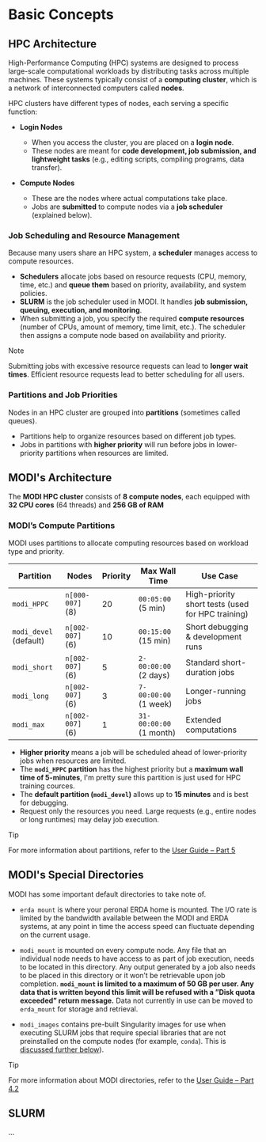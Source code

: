 # Basic Concepts

## HPC Architecture

High-Performance Computing (HPC) systems are designed to process large-scale computational workloads by distributing tasks across multiple machines. These systems typically consist of a **computing cluster**, which is a network of interconnected computers called **nodes**.

HPC clusters have different types of nodes, each serving a specific function:

- **Login Nodes**
  - When you access the cluster, you are placed on a **login node**.
  - These nodes are meant for **code development, job submission, and lightweight tasks** (e.g., editing scripts, compiling programs, data transfer).

- **Compute Nodes**
  - These are the nodes where actual computations take place.
  - Jobs are **submitted** to compute nodes via a **job scheduler** (explained below).

### Job Scheduling and Resource Management

Because many users share an HPC system, a **scheduler** manages access to compute resources.

- **Schedulers** allocate jobs based on resource requests (CPU, memory, time, etc.) and **queue them** based on priority, availability, and system policies.
- **SLURM** is the job scheduler used in MODI. It handles **job submission, queuing, execution, and monitoring**.
- When submitting a job, you specify the required **compute resources** (number of CPUs, amount of memory, time limit, etc.). The scheduler then assigns a compute node based on availability and priority.

> [!NOTE]
> Submitting jobs with excessive resource requests can lead to **longer wait times**. Efficient resource requests lead to better scheduling for all users.

### Partitions and Job Priorities

Nodes in an HPC cluster are grouped into **partitions** (sometimes called queues).

- Partitions help to organize resources based on different job types.
- Jobs in partitions with **higher priority** will run before jobs in lower-priority partitions when resources are limited.

## MODI's Architecture

The **MODI HPC cluster** consists of **8 compute nodes**, each equipped with **32 CPU cores** (64 threads) and **256 GB of RAM**

### MODI’s Compute Partitions

MODI uses partitions to allocate computing resources based on workload type and priority.

| **Partition**          | **Nodes**        | **Priority** | **Max Wall Time**       | **Use Case**                                      |
|------------------------|------------------|--------------|-------------------------|---------------------------------------------------|
| `modi_HPPC`            | `n[000-007]` (8) | 20           | `00:05:00` (5 min)      | High-priority short tests (used for HPC training) |
| `modi_devel` (default) | `n[002-007]` (6) | 10           | `00:15:00` (15 min)     | Short debugging & development runs                |
| `modi_short`           | `n[002-007]` (6) | 5            | `2-00:00:00` (2 days)   | Standard short-duration jobs                      |
| `modi_long`            | `n[002-007]` (6) | 3            | `7-00:00:00` (1 week)   | Longer-running jobs                               |
| `modi_max`             | `n[002-007]` (6) | 1            | `31-00:00:00` (1 month) | Extended computations                             |

- **Higher priority** means a job will be scheduled ahead of lower-priority jobs when resources are limited.
- The **`modi_HPPC` partition** has the highest priority but a **maximum wall time of 5-minutes**, I'm pretty sure this partition is just used for HPC training cources.
- The **default partition (`modi_devel`)** allows up to **15 minutes** and is best for debugging.
- Request only the resources you need. Large requests (e.g., entire nodes or long runtimes) may delay job execution.

> [!TIP]
> For more information about partitions, refer to the [User Guide – Part 5](https://oidc.erda.dk/public/MODI-user-guide.pdf#4.3=&page=4.53)

## MODI's Special Directories

MODI has some important default directories to take note of.

- `erda mount` is where your peronal ERDA home is mounted. The I/O rate is limited by the bandwidth available
between the MODI and ERDA systems, at any point in time the access speed can fluctuate depending on the current usage.

- `modi_mount` is mounted on every compute node. Any file that an individual node needs to have access to as part of job execution, needs to be located in this directory. Any output generated by a job also needs to be placed in this directory or it won’t be retrievable upon job completion. **`modi_mount` is limited to a maximum of 50 GB per user. Any data that is written beyond this limit will be refused with a ”Disk quota exceeded” return message.** Data not currently in use can be moved to `erda_mount` for storage and retrieval.

- `modi_images` contains pre-built Singularity images for use when executing SLURM jobs that require special libraries that are not preinstalled on the compute nodes (for example, `conda`). This is [discussed further below](#slurm)).

> [!TIP]
> For more information about MODI directories, refer to the [User Guide – Part 4.2](https://oidc.erda.dk/public/MODI-user-guide.pdf#4.3=&page=4.29)

## SLURM

...